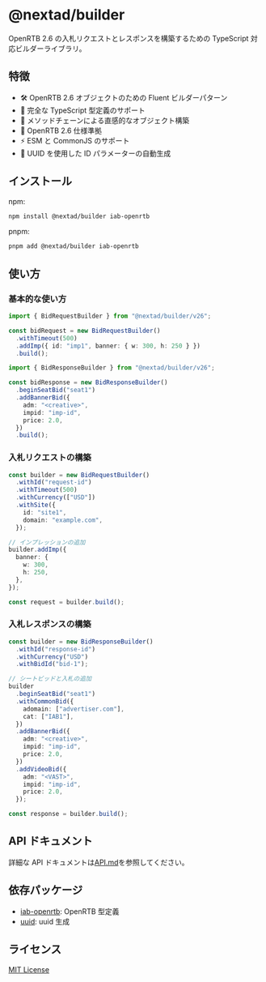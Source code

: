 # @nextad/builder

OpenRTB 2.6 の入札リクエストとレスポンスを構築するための TypeScript 対応ビルダーライブラリ。

## 特徴

- 🛠️ OpenRTB 2.6 オブジェクトのための Fluent ビルダーパターン
- 🎯 完全な TypeScript 型定義のサポート
- 🔄 メソッドチェーンによる直感的なオブジェクト構築
- 📝 OpenRTB 2.6 仕様準拠
- ⚡ ESM と CommonJS のサポート
- 🔑 UUID を使用した ID パラメーターの自動生成

## インストール

npm:

```bash
npm install @nextad/builder iab-openrtb
```

pnpm:

```bash
pnpm add @nextad/builder iab-openrtb
```

## 使い方

### 基本的な使い方

```typescript
import { BidRequestBuilder } from "@nextad/builder/v26";

const bidRequest = new BidRequestBuilder()
  .withTimeout(500)
  .addImp({ id: "imp1", banner: { w: 300, h: 250 } })
  .build();
```

```typescript
import { BidResponseBuilder } from "@nextad/builder/v26";

const bidResponse = new BidResponseBuilder()
  .beginSeatBid("seat1")
  .addBannerBid({
    adm: "<creative>",
    impid: "imp-id",
    price: 2.0,
  })
  .build();
```

### 入札リクエストの構築

```typescript
const builder = new BidRequestBuilder()
  .withId("request-id")
  .withTimeout(500)
  .withCurrency(["USD"])
  .withSite({
    id: "site1",
    domain: "example.com",
  });

// インプレッションの追加
builder.addImp({
  banner: {
    w: 300,
    h: 250,
  },
});

const request = builder.build();
```

### 入札レスポンスの構築

```typescript
const builder = new BidResponseBuilder()
  .withId("response-id")
  .withCurrency("USD")
  .withBidId("bid-1");

// シートビッドと入札の追加
builder
  .beginSeatBid("seat1")
  .withCommonBid({
    adomain: ["advertiser.com"],
    cat: ["IAB1"],
  })
  .addBannerBid({
    adm: "<creative>",
    impid: "imp-id",
    price: 2.0,
  })
  .addVideoBid({
    adm: "<VAST>",
    impid: "imp-id",
    price: 2.0,
  });

const response = builder.build();
```

## API ドキュメント

詳細な API ドキュメントは[API.md](./API.md)を参照してください。

## 依存パッケージ

- [iab-openrtb](https://github.com/hogekai/types-iab-openrtb): OpenRTB 型定義
- [uuid](https://www.npmjs.com/package/uuid): uuid 生成

## ライセンス

[MIT License](../../LICENCE)
